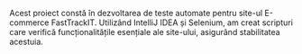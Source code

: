
Acest proiect constă în dezvoltarea de teste automate pentru site-ul E-commerce FastTrackIT. Utilizând IntelliJ IDEA și Selenium, am creat scripturi care verifică funcționalitățile esențiale ale site-ului, asigurând stabilitatea acestuia.
